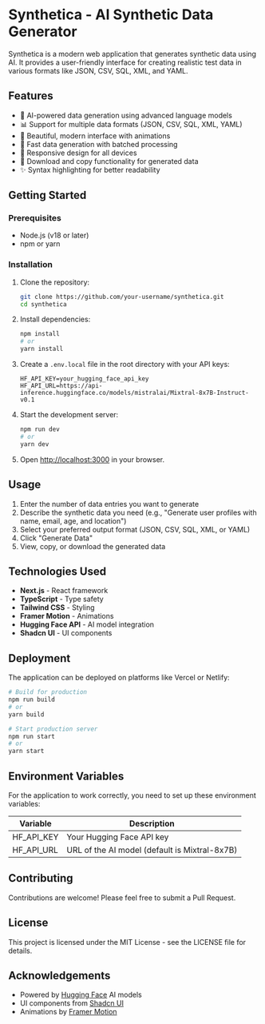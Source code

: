 # Synthetica - AI Synthetic Data Generator

Synthetica is a modern web application that generates synthetic data using AI. It provides a user-friendly interface for creating realistic test data in various formats like JSON, CSV, SQL, XML, and YAML.


## Features

- 🤖 AI-powered data generation using advanced language models
- 📊 Support for multiple data formats (JSON, CSV, SQL, XML, YAML)
- 🎨 Beautiful, modern interface with animations
- 🚀 Fast data generation with batched processing
- 📱 Responsive design for all devices
- 🔄 Download and copy functionality for generated data
- ✨ Syntax highlighting for better readability

## Getting Started

### Prerequisites

- Node.js (v18 or later)
- npm or yarn

### Installation

1. Clone the repository:
   ```bash
   git clone https://github.com/your-username/synthetica.git
   cd synthetica
   ```

2. Install dependencies:
   ```bash
   npm install
   # or
   yarn install
   ```

3. Create a `.env.local` file in the root directory with your API keys:
   ```
   HF_API_KEY=your_hugging_face_api_key
   HF_API_URL=https://api-inference.huggingface.co/models/mistralai/Mixtral-8x7B-Instruct-v0.1
   ```

4. Start the development server:
   ```bash
   npm run dev
   # or
   yarn dev
   ```

5. Open [http://localhost:3000](http://localhost:3000) in your browser.

## Usage

1. Enter the number of data entries you want to generate
2. Describe the synthetic data you need (e.g., "Generate user profiles with name, email, age, and location")
3. Select your preferred output format (JSON, CSV, SQL, XML, or YAML)
4. Click "Generate Data"
5. View, copy, or download the generated data

## Technologies Used

- **Next.js** - React framework
- **TypeScript** - Type safety
- **Tailwind CSS** - Styling
- **Framer Motion** - Animations
- **Hugging Face API** - AI model integration
- **Shadcn UI** - UI components

## Deployment

The application can be deployed on platforms like Vercel or Netlify:

```bash
# Build for production
npm run build
# or
yarn build

# Start production server
npm run start
# or
yarn start
```

## Environment Variables

For the application to work correctly, you need to set up these environment variables:

| Variable | Description |
|----------|-------------|
| HF_API_KEY | Your Hugging Face API key |
| HF_API_URL | URL of the AI model (default is Mixtral-8x7B) |

## Contributing

Contributions are welcome! Please feel free to submit a Pull Request.

## License

This project is licensed under the MIT License - see the LICENSE file for details.

## Acknowledgements

- Powered by [Hugging Face](https://huggingface.co/) AI models
- UI components from [Shadcn UI](https://ui.shadcn.com/)
- Animations by [Framer Motion](https://www.framer.com/motion/)